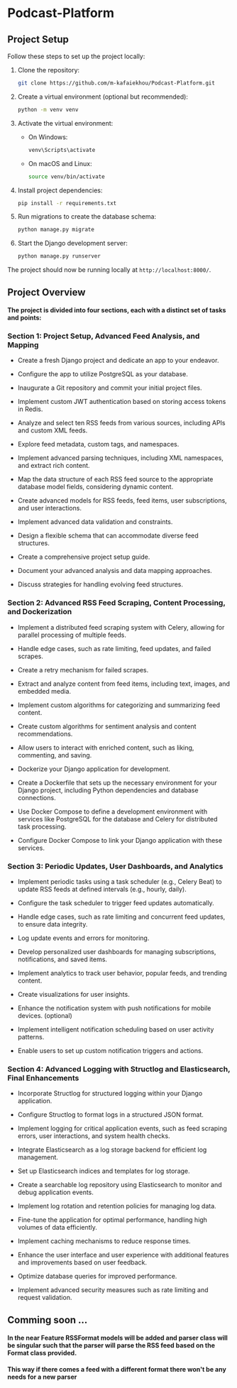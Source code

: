 # Podcast-Platform

## Project Setup

Follow these steps to set up the project locally:

1. Clone the repository:

   ```bash
   git clone https://github.com/m-kafaiekhou/Podcast-Platform.git
   ```

2. Create a virtual environment (optional but recommended):

   ```bash
   python -m venv venv
   ```

3. Activate the virtual environment:

   - On Windows:

     ```bash
     venv\Scripts\activate
     ```

   - On macOS and Linux:

     ```bash
     source venv/bin/activate
     ```

4. Install project dependencies:

   ```bash
   pip install -r requirements.txt
   ```

5. Run migrations to create the database schema:

   ```bash
   python manage.py migrate
   ```

6. Start the Django development server:

   ```bash
   python manage.py runserver
   ```

The project should now be running locally at `http://localhost:8000/`.


## Project Overview
#### The project is divided into four sections, each with a distinct set of tasks and points:
### Section 1: Project Setup, Advanced Feed Analysis, and Mapping 

- Create a fresh Django project and dedicate an app to your endeavor.

- Configure the app to utilize PostgreSQL as your database.

- Inaugurate a Git repository and commit your initial project files.

- Implement custom JWT authentication based on storing access tokens in Redis.

- Analyze and select ten RSS feeds from various sources, including APIs and custom XML feeds.

- Explore feed metadata, custom tags, and namespaces.

- Implement advanced parsing techniques, including XML namespaces, and extract rich content.

- Map the data structure of each RSS feed source to the appropriate database model fields, considering dynamic content.

- Create advanced models for RSS feeds, feed items, user subscriptions, and user interactions.

- Implement advanced data validation and constraints.

- Design a flexible schema that can accommodate diverse feed structures.

- Create a comprehensive project setup guide.

- Document your advanced analysis and data mapping approaches.

- Discuss strategies for handling evolving feed structures.

### Section 2: Advanced RSS Feed Scraping, Content Processing, and Dockerization

- Implement a distributed feed scraping system with Celery, allowing for parallel processing of multiple feeds.

- Handle edge cases, such as rate limiting, feed updates, and failed scrapes.

- Create a retry mechanism for failed scrapes.

- Extract and analyze content from feed items, including text, images, and embedded media.

- Implement custom algorithms for categorizing and summarizing feed content.

- Create custom algorithms for sentiment analysis and content recommendations.

- Allow users to interact with enriched content, such as liking, commenting, and saving.

- Dockerize your Django application for development.

- Create a Dockerfile that sets up the necessary environment for your Django project, including Python dependencies and database connections.

- Use Docker Compose to define a development environment with services like PostgreSQL for the database and Celery for distributed task processing.

- Configure Docker Compose to link your Django application with these services.
### Section 3: Periodic Updates, User Dashboards, and Analytics 

- Implement periodic tasks using a task scheduler (e.g., Celery Beat) to update RSS feeds at defined intervals (e.g., hourly, daily).

- Configure the task scheduler to trigger feed updates automatically.

- Handle edge cases, such as rate limiting and concurrent feed updates, to ensure data integrity.

- Log update events and errors for monitoring.

- Develop personalized user dashboards for managing subscriptions, notifications, and saved items.

- Implement analytics to track user behavior, popular feeds, and trending content.

- Create visualizations for user insights.

- Enhance the notification system with push notifications for mobile devices. (optional)

- Implement intelligent notification scheduling based on user activity patterns.

- Enable users to set up custom notification triggers and actions.

### Section 4: Advanced Logging with Structlog and Elasticsearch, Final Enhancements

- Incorporate Structlog for structured logging within your Django application.

- Configure Structlog to format logs in a structured JSON format.

- Implement logging for critical application events, such as feed scraping errors, user interactions, and system health checks.

- Integrate Elasticsearch as a log storage backend for efficient log management.

- Set up Elasticsearch indices and templates for log storage.

- Create a searchable log repository using Elasticsearch to monitor and debug application events.

- Implement log rotation and retention policies for managing log data.

- Fine-tune the application for optimal performance, handling high volumes of data efficiently.

- Implement caching mechanisms to reduce response times.

- Enhance the user interface and user experience with additional features and improvements based on user feedback.

- Optimize database queries for improved performance.

- Implement advanced security measures such as rate limiting and request validation.

## Comming soon ...

#### In the near Feature RSSFormat models will be added and parser class will be singular such that the parser will parse the RSS feed based on the Format class provided.
#### This way if there comes a feed with a different format there won't be any needs for a new parser